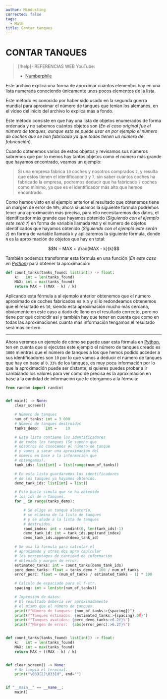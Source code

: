 ```yaml
---
author: Mindusting
corrected: false
tags:
  - Math
title: Contar tanques
---
```


# CONTAR TANQUES

> [!help]- REFERENCIAS WEB
> YouTube:
> - [Numberphile](https://youtu.be/WLCwMRJBhuI)

Este archivo explica una forma de aproximar cuántos elementos hay en una lista numerada conociendo únicamente unos pocos elementos de la lista.

Este método es conocido por haber sido usado en la segunda guerra mundial para aproximar el número de tanques que tenían los alemanes, en el vídeo del inicio del archivo lo explica más a fondo.

Este método consiste en que hay una lista de objetos enumerados de forma ordenada y no sabemos cuántos objetos son (*En el caso original fue el número de tanques, aunque esto se puede usar en por ejemplo el número de coches que se han fabricado ya que todos tienen un número de fabricación*).

Cuando obtenemos varios de estos objetos y revisamos sus números sabremos que por lo menos hay tantos objetos como el número más grande que hayamos encontrado, veamos un ejemplo:

> Si una empresa fabrica `10` coches y nosotros comprados `2`, y resulta que estos tienen el identificador `3` y `7`, sin saber cuántos coches ha fabricado la empresa, podremos deducir que ha fabricado `7` coches como mínimo, ya que es el identificador más alto que hemos encontrado.

Como hemos visto en el ejemplo anterior el resultado que obtenemos tiene un margen de error de `30%`, ahora si usamos la siguiente fórmula podremos tener una aproximación más precisa, para ello necesitaremos dos datos, el identificador más grande que hayamos obtenido (*Siguiendo con el ejemplo este será `7`*) en forma de variable llamada `MAX` y el número de objetos identificados que hayamos obtenido (*Siguiendo con el ejemplo este serán `2`*) en forma de variable llamada `k` y aplicaremos la siguiente fórmula, donde `N` es la aproximación de objetos que hay en total:

$$N = MAX + \frac{MAX - k}{k}$$

También podemos transformar esta fórmula en una función (*En este caso en [Python](../computing/py/py.md)*) para obtener la aproximación:

```python
def count_tanks(tanks_found: list[int]) -> float:
    k:   int = len(tanks_found)
    MAX: int = max(tanks_found)
    return MAX + ((MAX - k) / k)
```

Aplicando esta fórmula a al ejemplo anterior obtenemos que el número aproximado de coches fabricados es `9.5` y sí lo redondeamos obtenemos que el resultado es `10`, siendo esta aproximación mucho más cercana, obviamente en este caso a dado de lleno en el resultado correcto, pero no tiene por qué coincidir así y también hay que tener en cuenta que como en todas las aproximaciones cuanta más información tengamos el resultado será más certero.

---

Ahora veremos un ejemplo de cómo se puede usar esta fórmula en [Python](../computing/py/py.md), ten en cuenta que si ejecutas este ejemplo el número de tanques creado es `3000` mientras que el número de tanques a los que hemos podido acceder a sus identificadores son `10` por lo que vamos a deducir el número de tanques que hay en base al `0.33%` de los tanques, es muy poca información por lo que la aproximación puede ser distante, si quieres puedes probar a ir cambiando los valores para ver cómo de precisa es la aproximación en base a la cantidad de información que le otorgamos a la fórmula:

```python
from random import randint


def main() -> None:
    clear_screen()

    # Número de tanques
    num_of_tanks: int = 3_000
    # Número de tanques destruidos
    tanks_demo:   int =    10

    # Esta lista contiene los identificadores
    # de todos los tanques (Se supone que
    # nosotros no conocemos el número de tanque
    # y vamos a sacar una aproximación del
    # número en base a la información que
    # obtengamos).
    tank_ids: list[int] = list(range(num_of_tanks))

    # En esta lista guardaremos los identificadores
    # de los tanques ya hayamos obtenido.
    demo_tank_ids: list[int] = list()

    # Este bucle simula que se ha obtenido
    # los ids de n tanques.
    for _ in range(tanks_demo):

        # Se elige un tanque aleatorio,
        # se elimina de la lista de tanques
        # y se añade a la lista de tanques
        # destruidos.
        rand_index: int = randint(0, len(tank_ids)-1)
        demo_tank_id: int = tank_ids.pop(rand_index)
        demo_tank_ids.append(demo_tank_id)

    # Se usa la formula para calcular el
    # aproximado y otras dos apra caulcular
    # los porcentages de cantidad de información
    # obtenida y margen de error.
    estimated_tanks: int = count_tanks(demo_tank_ids)
    perc_demo_tanks: float = tanks_demo * 100 / num_of_tanks
    error_perc: float = (num_of_tanks / estimated_tanks - 1) * 100

    # Calculo de espaciado para el f-str.
    spacing: int = len(str(num_of_tanks))

    # Impresión de datos:
    # El resultado debería ser aproximadamente
    # el mismo que el número de tanques.
    print(f"Número de tanques: {num_of_tanks:>{spacing}}")
    print(f"Tanques estimados: {estimated_tanks:>{spacing}.0f}")
    print(f"Tanques avatidos: {perc_demo_tanks:>6.2f}%")
    print(f"Margen de error:  {abs(error_perc):>6.2f}%")


def count_tanks(tanks_found: list[int]) -> float:
    k:   int = len(tanks_found)
    MAX: int = max(tanks_found)
    return MAX + ((MAX - k) / k)


def clear_screen() -> None:
    # Se limpia el terminal.
    print("\033[2J\033[H", end="")


if "__main__" == __name__:
    main()

```
